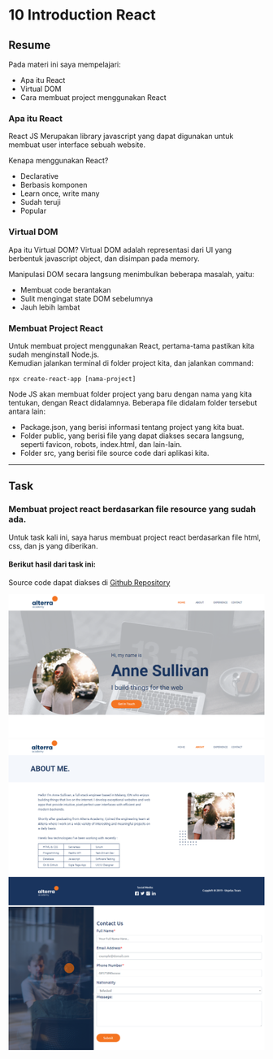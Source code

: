 # 10 Introduction React

## Resume

Pada materi ini saya mempelajari:

-   Apa itu React
-   Virtual DOM
-   Cara membuat project menggunakan React

### Apa itu React

React JS Merupakan library javascript yang dapat digunakan untuk membuat user interface sebuah website.

Kenapa menggunakan React?

-   Declarative
-   Berbasis komponen
-   Learn once, write many
-   Sudah teruji
-   Popular

### Virtual DOM

Apa itu Virtual DOM? Virtual DOM adalah representasi dari UI yang berbentuk javascript object, dan disimpan pada memory.

Manipulasi DOM secara langsung menimbulkan beberapa masalah, yaitu:

-   Membuat code berantakan
-   Sulit mengingat state DOM sebelumnya
-   Jauh lebih lambat

### Membuat Project React

Untuk membuat project menggunakan React, pertama-tama pastikan kita sudah menginstall Node.js.  
Kemudian jalankan terminal di folder project kita, dan jalankan command:

```node
npx create-react-app [nama-project]
```

Node JS akan membuat folder project yang baru dengan nama yang kita tentukan, dengan React didalamnya.
Beberapa file didalam folder tersebut antara lain:

-   Package.json, yang berisi informasi tentang project yang kita buat.
-   Folder public, yang berisi file yang dapat diakses secara langsung, seperti favicon, robots, index.html, dan lain-lain.
-   Folder src, yang berisi file source code dari aplikasi kita.

---

## Task

### Membuat project react berdasarkan file resource yang sudah ada.

Untuk task kali ini, saya harus membuat project react berdasarkan file html, css, dan js yang diberikan.

#### Berikut hasil dari task ini:

Source code dapat diakses di [Github Repository](https://www.github.com/mbaharip/Assignment-Introduction-React)

![Home](./screenshots/home.png)  
![About](./screenshots/about.png)
![Contact](./screenshots/contact.png)
